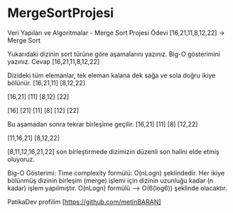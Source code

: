 # MergeSortProjesi
Veri Yapıları ve Algoritmalar - Merge Sort Projesi Ödevi
[16,21,11,8,12,22] -> Merge Sort

Yukarıdaki dizinin sort türüne göre aşamalarını yazınız.
Big-O gösterimini yazınız.
Cevap
[16,21,11,8,12,22]

Dizideki tüm elemanlar, tek eleman kalana dek sağa ve sola doğru ikiye bölünür.
[16,21,11] [8,12,22]

[16,21] [11] [8,12] [22]

[16] [21] [11] [8] [12] [22]

Bu aşamadan sonra tekrar birleşime geçilir.
[16,21] [11] [8] [12,22]

[11,16,21] [8,12,22]

[8,11,12,16,21,22] son birleştirmede dizimizin düzenli son halini elde etmiş oluyoruz.

Big-O Gösterimi:
Time complexity formülü: O(nLogn) şeklindedir. Her ikiye bölünmüş dizinin birleşim (merge) işlemi için dizinin uzunluğu kadar (n kadar) işlem yapılmıştır. O(nLogn) formülü --> O(6(log6)) şeklinde olacaktır.

PatikaDev profilim [https://github.com/metinBARAN]
